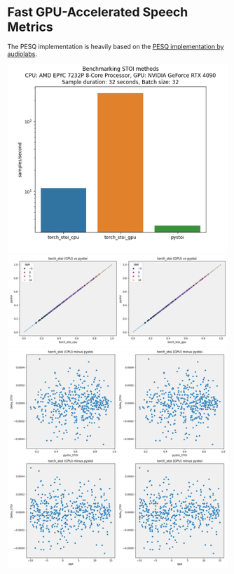 # Fast GPU-Accelerated Speech Metrics

The PESQ implementation is heavily based on the [PESQ implementation by audiolabs](https://github.com/audiolabs/torch-pesq).

![alt text](benchmark_methods_duration=32_batch=32_log.png)
![alt text](stoi_comparison_duration=32_batch=32.png)
![alt text](stoi_comparison_duration=32_batch=32_delta.png)